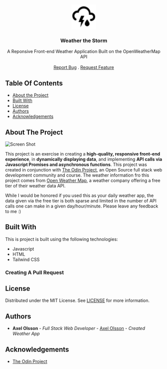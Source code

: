 <br/>
<p align="center">
  <a href="https://github.com/trustpizza/weather-app">
    <img src="src/photos/thunderstorm.svg" alt="Logo" width="80" height="80">
  </a>

  <h3 align="center">Weather the Storm</h3>

  <p align="center">
    A Reponsive Front-end Weather Application Built on the OpenWeatherMap API
    <br/>
    <br/>
    <a href="https://github.com/trustpizza/weather-app/issues">Report Bug</a>
    .
    <a href="https://github.com/trustpizza/weather-app/issues">Request Feature</a>
  </p>
</p>



## Table Of Contents

* [About the Project](#about-the-project)
* [Built With](#built-with)
* [License](#license)
* [Authors](#authors)
* [Acknowledgements](#acknowledgements)

## About The Project

![Screen Shot](src/images/screenshot.png)

This project is an exercise in creating a **high-quality, responsive front-end experience**, in **dynamically displaying data**,   and implementing **API calls via Javascript Promises and asynchronous functions**.   This project was created in conjunction with [The Odin Project](https://www.theodinproject.com), an Open Source full stack web development community and course.  The weather information fro this project comes from [Open Weather Map](https://openweathermap.org/), a weather company offering a free tier of their weather data API.

While I would be honored if you used this as your daily weather app, the data given via the free tier is both sparse and limited in the number of API calls one can make in a given day/hour/minute.  Please leave any feedback to me :)

## Built With

This is project is built using the following technologies:
+ Javascript
+ HTML
+ Tailwind CSS

### Creating A Pull Request



## License

Distributed under the MIT License. See [LICENSE](https://github.com/trustpizza/weather-app/blob/main/LICENSE.md) for more information.

## Authors

* **Axel Olsson** - *Full Stack Web Developer* - [Axel Olsson](https://github.com/trustpizza/) - *Created Weather App*

## Acknowledgements

* [The Odin Project](https://github.com/TheOdinProject)
